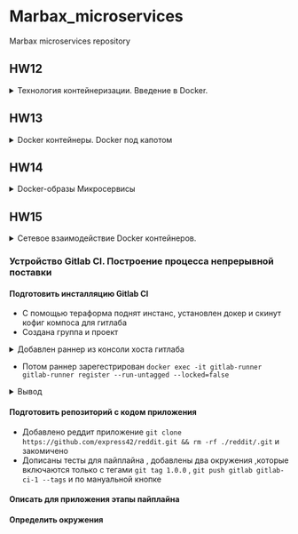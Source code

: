# Marbax_microservices
Marbax microservices repository

## HW12
<details><summary>Технология контейнеризации. Введение в Docker.</summary><p>

#### Установлен докер ,по мануалу с офф сайта 
#### Исследованы команды и возможности докера (в спойлере)

<details><summary>Работа с Docker:</summary><p>

Для работы нужны права рута(наверное)
- ```docker version``` вывести версию клиента и сервера докера
- ```docker info``` вывести информацию о докере и хосте
- ```docker ps```  вывести информацию о запущенных контейнерах. ```docker ps -a``` инфа о всех контейнерах. ```docker images``` инфа о сохраненных контейнерах
- ```docker run -it ubuntu:16.04 /bin/bash ``` создать и запустить контейнер ,который после выхода останется запущенным(не остается), ключ ```--rm``` то контейнер не останется после выхода из него
- ```docker ps -a --format "table {{.ID}}\t{{.Image}}\t{{.CreatedAt}}\t{{.Names}}" ``` инфа о контейнерах с временем создания 
- ```docker start <container_id>``` запускает уже созданый (остановленный) контейнер
- ```docker atach <container_id>``` подсоединяет терминал к созданному контейнеру
- ```docker run -i``` = docker create + docker start + docker attach*
  - -i  – запускаетконтейнерв foreground режиме (docker attach) 
  - -d – запускаетконтейнерв background режиме
  - -t создает TTY 
  - docker run -it ubuntu:16.04 bash 
  - docker run -dt nginx:latest
- ```docker exec``` запускает новый процесс внутри контейнера
- ```docker commit <containet_id> <your_name>/<repo>``` создает image из контейнера, контейнер остается запущенным (наверное) ,можно делать из не запущенных контейнеров
- ```docker inspect <container_id>``` инфа об контейнере , точное описание параметров контенера 
- ```docker inspect <image_id>``` инфа об образе , описание того ,кто сделал когда и тд , количество уровней и базовая инфа о том что в нем 
- ```docker kill <container_id>``` убивает сразу 
- ```docker stop <container_id>``` останавливает и через 10 сек убивает
- ```docker system df``` отображает инфу о размере контейнеров
- ```docker rm <container_id>``` удаляет контейнер , ключ ```-f``` удаляет запущенный контейнер
- ```docker rmi <image_id>``` удаляет образ ,если от него не зависят запущенные контейнеры
- ```docker rm $(docker ps -a -q)``` удалить все контейнеры . ```docker rmi $(docker images -q)``` удалить все образы 

</p></details>

</p></details>

## HW13
<details><summary>Docker контейнеры. Docker под капотом</summary><p>

- Для gcloud выбран другой проект docker 
- Установлен docker-machine ```https://docs.docker.com/machine/install-machine/```

#### Создание docker host
- ```export GOOGLE_PROJECT=docker-231712``` - добавление проекта в переменную окружения для текущего сеанса
- ```docker-machine create --driver google --google-machine-image https://www.googleapis.com/compute/v1/projects/ubuntu-os-cloud/global/images/family/ubuntu-1604-lts --google-machine-type n1-standard-1 --google-zone europe-west1-b docker-host``` - создание виртуалки (экранировка перехода на новую строку не сработала чего то )
- Включен API ```https://console.developers.google.com/apis/api/compute.googleapis.com/overview?project=542682605071``` ( а может подождать просто нужно было)
- ```docker-machine ls``` - посмотреть docker-хосты
- ```eval $(docker-machine env docker-host)``` переключение на удаленный Docker-хост

#### Создание своего образа
- ```docker run --rm -ti tehbilly/htop``` - пид немспейсы изолированы 
- ```docker run --rm --pid host -ti tehbilly/htop``` - контейнер видит процессы хоста
- Создан Dockerfile в котором описано обновление кеша репозитория ,установка нужных пакетов ,скачиваетсяприложение с гита , копируются подготовленые файлы в контейнер ,установлены зависимости ,добавил старт сервиса при старте контейнера .
- Собран образ ```docker build -t reddit:latest .``` - точка в конце указывает путь до до Docker-контекста ,флаг -t задает тег для собраного образа
- ```docker run --name reddit -d --network=host reddit:latest``` - запустил контейнер на удаленном хосте
- ```gcloud compute firewall-rules create reddit-app --allow tcp:9292 --target-tags=docker-machine --description="Allow PUMA connections" --direction=INGRESS``` - создаем правило фаервола для открытия порта 

#### Работа с Docker Hub
- https://hub.docker.com/ зарегестрировался на DockerHub , ```docker login``` залогинился из докера
- ```docker tag reddit:latest <your-login>/<repo> ``` добавлен образ , ```docker push <your-login>/<repo>``` закинут в ДокерХаб
- Т.к. образ лежит теперь в ДокерХабе ,можно запустить его в любом месте ```docker run --name reddit -d -p 9292:9292 <your-login>/<repo>```
- ```docker run --name reddit -d -p 9292:9292 <your-login>/<repo>``` запустить в другом месте (скачается с хаба) с дэбагом (-d)


<details><summary>docker-machine :</summary><p>

 - docker-machine - встроенный в докер инструмент для создания хостов и установки на них docker engine. Имеет поддержку облаков и систем виртуализации   (Virtualbox, GCP и др.)
 -  Команда создания - ```docker-machine create <имя>```. Имен может быть много, переключение между ними через ```eval $(docker-machine env <имя>)```. Переключение на локальный докер - ```eval $(docker-machine env --unset)```. Удаление -```docker-machine rm <имя>```.
 - docker-machine создает хост для докер демона со указываемым образом в --googlemachine-image, в ДЗ используется ubuntu-16.04. Образы которые используются для построения докер контейнеров к этому никак не относятся.
 - Все докер команды, которые запускаются в той же консоли после eval ```$(docker-machine env <имя>)``` работают с удаленным докер демоном в GCP.

</p></details>

- ```docker logs reddit -f``` посмотреть логи контейнера
- ```docker exec -it reddit bash``` подключится к контейнеру ,в баше ```killall5 1``` убить основной процесс ,умрет и контейнер
- ```docker start reddit``` запустить остановленый контейнер по дэфолту(сразу останавливает почему то )
- ```docker stop reddit && docker rm reddit``` остановить и удалить контейнер
- ```docker run --name reddit --rm -it <your-login>/otus-reddit:1.0 bash ``` создать и запустить контейнер и подключиться к нему ,при выходе он остановится
- ```docker inspect <your-login>/<repo>``` рассмотреть образ 
- ```docker inspect <your-login>/<repo> -f '{{.ContainerConfig.Cmd}}' ``` посмотреть как запускается контейнер (исследовать конретный параметр )
- ```docker diff <container_name>``` посмотреть изменения в контейнере

### Задание с *
Не выполнено ,т.к. еще тянет три доп задания из прошлых дз ,которые тоже не сделаны

</p></details>


## HW14
<details><summary> Docker-образы Микросервисы</summary><p>


#### Научился описывать и собирать Docker-образы для сервисного приложения
- Используется Visual Code и встроеный форматер для Докер файлов
- Лучшие практики докера ```https://docs.docker.com/develop/develop-images/dockerfile_best-practices/```
- Скачан архив с приложением
- Описаны Докер файлы 
- Создал bridge-сеть для приложения с сетевивы алисасами (могут быть использованы ,как доменные имена) ```docker network create reddit```
- Пакеты альпайна ```https://pkgs.alpinelinux.org/packages``` 
- Создан volume ```docker create volume reddir_db``` и подключен к монге ```-v reddit_db:/data/db```
#### Научился оптимизировать работу с Docker-образами
- Образы уменьшены до 36-106 МБ с ~700
#### Запускал приложения на основе Docker-образов, оценены удобства запуска контейнеров при помощи docker run
- Контейнер для БД ```docker run -d --network=reddit --network-alias =post_db --network-alias=comment_db mongo:latest```
- Контейнер ```docker run -d --network=reddit --network-alias=post <hub_login>/rep```
- Крнтейнер ```docker run -d --network=reddit --network-alias=comment <hub_login>/rep```
- Контейнер ```docker run -d --network=reddit -p 9292:9292 <hub_login>/rep```
#### Разбил приложение на несколько компонентов
#### Запустил микросервисное приложение

</p></details>

## HW15
<details><summary> Сетевое взаимодействие Docker контейнеров.</summary><p>

#### Разобрался с работой сети в Docker
#### none 
- Контейнер без сетевого доступа наружу ```docker run -ti --rm --network none joffotron/docker-net-tools -c ifconfig```. joffotron/docker-net-tools контейнер с сетевыми тулзами. --network none запуск без внешней сети
- При многократном запуске контенейры не будут конфликтовать ,т.к. у каждого свой ИП неймспейс 
#### host 
- Контейнер в сетевом пространстве хоста ```docker run -ti --rm --network host joffotron/docker-net-tools -c ifconfig```  , вывод такой же как и в ```docker-machine ssh docker-host ifconfig``` 
- При многократном запуске ```docker run --network host -d nginx``` ,спустя несколько секунд старый контейнер будет остановлен , т.к. они используют один ИП неймспейс
#### bridge
- ```docker network create reddit --driver bridge``` создаем свой бридж и подымаем контейнеры с сервисами в нем , т.к. сервисы ссылаются друг на друга по днс именам ,прописаным в Докерфалах ,то в новой инсталяции нужно добавить алиасы
 - ```docker run -d --network=reddit --network-alias=post_db --network-alias=comment_db mongo:latest```
 - ```docker run -d --network=reddit --network-alias=post <your-login>/post:1.0```
 - ```docker run -d --network=reddit --network-alias=comment  <your-login>/comment:1.0```
 - ```docker run -d --network=reddit -p 9292:9292 <your-login>/ui:1.0```
```--name <name> (можнозадатьтолько 1 имя) --network-alias <alias-name> (можнозадатьмножествоалиасов)```
#### double bridge
- Создал две подсети ```docker network create back_net --subnet=10.0.2.0/24``` и ```docker network create front_net --subnet=10.0.1.0/24```
- ```docker run -d --network=front_net -p 9292:9292 --name ui  <your-login>/ui:1.0```
- ```docker run -d --network=back_net --name comment  <your-login>/comment:1.0```
- ```docker run -d --network=back_net --name post  <your-login>/post:1.0```
- ```docker run -d --network=back_net --name mongo_db --network-alias=post_db --network-alias=comment_db mongo:latest```
- При инициализации контейнера ,докер может подключить к нему только одну сеть ,```docker network connect <network> <container>``` подключение доп сетей.
- ```docker network connect front_net post``` и ```docker network connect front_net comment```

### Docker-compose 

#### Установить docker-compose на локальную машину
- Установлен из apt
- Для корректной работы ямля нужно добавить в имя пользователя в переменные окружения
#### Собрать образы приложения reddit с помощью docker-compose
- В директории с docker-compose файлом выполнить ```sudo docker-compose up -d``` для поднятия описаной инфраструктуры , если есть переменные окружения ,они будут искаться по дэфолту в ```.env``` файле
#### Запустить приложение reddit с помощью docker-compose
- Имя проекта генерится от расположения compose.yml можно поменять с помощью переменной окружения COMPOSE_PROJECT_NAME

</p></details>



### Устройство Gitlab CI. Построение процесса непрерывной поставки
#### Подготовить инсталляцию Gitlab CI
- С помощью тераформа поднят инстанс, установлен докер и скинут кофиг компоса для гитлаба
- Создана группа и проект
<details><summary>Добавлен раннер из консоли хоста гитлаба</summary><p>

docker run -d --name gitlab-runner --restart always -v /srv/gitlab-runner/config:/etc/gitlab-runner -v /var/run/docker.sock:/var/run/docker.sock gitlab/gitlab-runner:latest
</p></details>

- Потом раннер зарегестрирован ```docker exec -it gitlab-runner gitlab-runner register --run-untagged --locked=false```

<details><summary>Вывод</summary><p>

Runtime platform                                    arch=amd64 os=linux pid=12 revision=4745a6f3 version=11.8.0
Running in system-mode.                            
                              
Please enter the gitlab-ci coordinator URL (e.g. https://gitlab.com/):
http://35.198.143.87
Please enter the gitlab-ci token for this runner:
-YsdSsh14vVyFLkCFLe3
Please enter the gitlab-ci description for this runner:
[9c921c64a898]: my-runner
Please enter the gitlab-ci tags for this runner (comma separated):
linux,xenial,ubuntu,docker
Registering runner... succeeded                     runner=-YsdSsh1
Please enter the executor: docker+machine, kubernetes, docker, shell, ssh, virtualbox, docker-ssh, parallels, docker-ssh+machine:
docker
Please enter the default Docker image (e.g. ruby:2.1):
alpine:latest
Runner registered successfully. Feel free to start it, but if it's running already the config should be automatically reloaded!

</p></details>

#### Подготовить репозиторий с кодом приложения
- Добавлено реддит приложение ```git clone https://github.com/express42/reddit.git && rm -rf ./reddit/.git``` и закомичено
- Дописаны тесты для пайплайна , добавлены два окружения ,которые включаются только с тегами ```git tag 1.0.0``` , ```git push gitlab gitlab-ci-1 --tags``` и по мануальной кнопке 

#### Описать для приложения этапы пайплайна
#### Определить окружения


